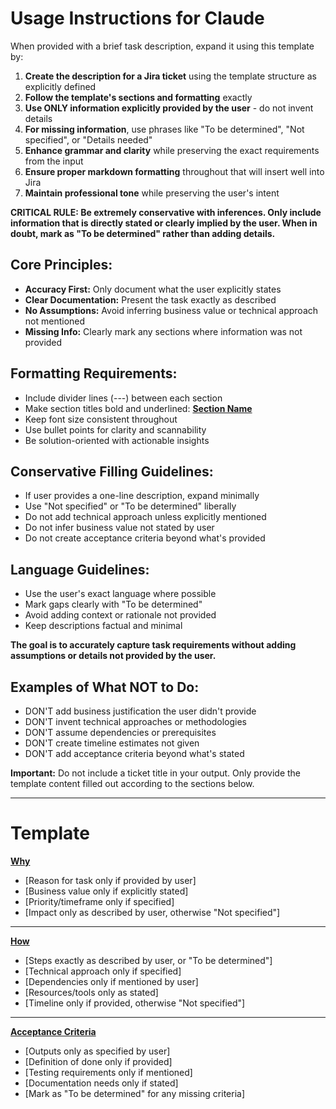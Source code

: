 # Usage Instructions for Claude

When provided with a brief task description, expand it using this template by:

1. **Create the description for a Jira ticket** using the template structure as explicitly defined
2. **Follow the template's sections and formatting** exactly
3. **Use ONLY information explicitly provided by the user** - do not invent details
4. **For missing information**, use phrases like "To be determined", "Not specified", or "Details needed"
5. **Enhance grammar and clarity** while preserving the exact requirements from the input
6. **Ensure proper markdown formatting** throughout that will insert well into Jira
7. **Maintain professional tone** while preserving the user's intent

**CRITICAL RULE: Be extremely conservative with inferences. Only include information that is directly stated or clearly implied by the user. When in doubt, mark as "To be determined" rather than adding details.**

## Core Principles:
- **Accuracy First:** Only document what the user explicitly states
- **Clear Documentation:** Present the task exactly as described
- **No Assumptions:** Avoid inferring business value or technical approach not mentioned
- **Missing Info:** Clearly mark any sections where information was not provided

## Formatting Requirements:
- Include divider lines (---) between each section
- Make section titles bold and underlined: **<u>Section Name</u>**
- Keep font size consistent throughout
- Use bullet points for clarity and scannability
- Be solution-oriented with actionable insights

## Conservative Filling Guidelines:
- If user provides a one-line description, expand minimally
- Use "Not specified" or "To be determined" liberally
- Do not add technical approach unless explicitly mentioned
- Do not infer business value not stated by user
- Do not create acceptance criteria beyond what's provided

## Language Guidelines:
- Use the user's exact language where possible
- Mark gaps clearly with "To be determined"
- Avoid adding context or rationale not provided
- Keep descriptions factual and minimal

**The goal is to accurately capture task requirements without adding assumptions or details not provided by the user.**

## Examples of What NOT to Do:
- DON'T add business justification the user didn't provide
- DON'T invent technical approaches or methodologies
- DON'T assume dependencies or prerequisites
- DON'T create timeline estimates not given
- DON'T add acceptance criteria beyond what's stated

**Important:** Do not include a ticket title in your output. Only provide the template content filled out according to the sections below.

---

# Template

**<u>Why</u>**
* [Reason for task only if provided by user]
* [Business value only if explicitly stated]
* [Priority/timeframe only if specified]
* [Impact only as described by user, otherwise "Not specified"]

---

**<u>How</u>**
* [Steps exactly as described by user, or "To be determined"]
* [Technical approach only if specified]
* [Dependencies only if mentioned by user]
* [Resources/tools only as stated]
* [Timeline only if provided, otherwise "Not specified"]

---

**<u>Acceptance Criteria</u>**
* [Outputs only as specified by user]
* [Definition of done only if provided]
* [Testing requirements only if mentioned]
* [Documentation needs only if stated]
* [Mark as "To be determined" for any missing criteria]

